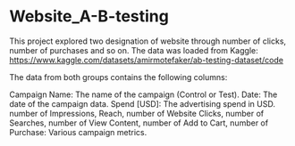 # Website_A-B-testing

This project explored two designation of website through number of clicks, number of purchases and so on.
The data was loaded from Kaggle: https://www.kaggle.com/datasets/amirmotefaker/ab-testing-dataset/code

The data from both groups contains the following columns:

Campaign Name: The name of the campaign (Control or Test).
Date: The date of the campaign data.
Spend [USD]: The advertising spend in USD.
number of Impressions, Reach, number of Website Clicks, number of Searches, number of View Content, number of Add to Cart, number of Purchase: Various campaign metrics.
